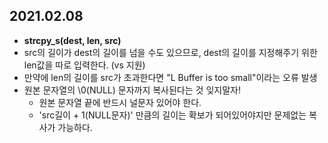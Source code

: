 ## 2021.02.08
  - **strcpy_s(dest, len, src)**
  - src의 길이가 dest의 길이를 넘을 수도 있으므로, dest의 길이를 지정해주기 위한 len값을 따로 입력한다. (vs 지원)
  - 만약에 len의 길이를 src가 초과한다면 "L Buffer is too small"이라는 오류 발생
  - 원본 문자열의 \0(NULL) 문자까지 복사된다는 것 잊지말자! 
    - 원본 문자열 끝에 반드시 널문자 있어야 한다.
    - 'src길이 + 1(NULL문자)' 만큼의 길이는 확보가 되어있어야지만 문제없는 복사가 가능하다.
  